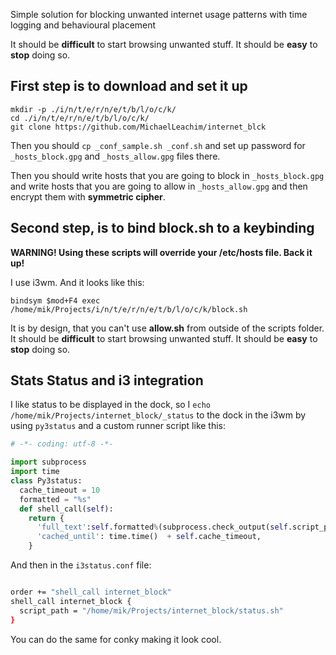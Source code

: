 Simple solution for blocking unwanted internet usage patterns with time logging and behavioural placement

It should be **difficult** to start browsing unwanted stuff. It should be **easy** to **stop**
doing so. 

## First step is to download and set it up

```
mkdir -p ./i/n/t/e/r/n/e/t/b/l/o/c/k/
cd ./i/n/t/e/r/n/e/t/b/l/o/c/k/
git clone https://github.com/MichaelLeachim/internet_blck
```

Then you should `cp _conf_sample.sh _conf.sh`
and set up password for `_hosts_block.gpg` and `_hosts_allow.gpg` files there.

Then you should write hosts that you are going to block in `_hosts_block.gpg`
and write hosts that you are going to allow in `_hosts_allow.gpg` 
and then encrypt them with **symmetric cipher**. 

## Second step, is to bind block.sh to a keybinding

**WARNING! Using these scripts will override 
  your /etc/hosts file. Back it up!**
  
I use i3wm. And it looks like this:

`bindsym $mod+F4 exec  /home/mik/Projects/i/n/t/e/r/n/e/t/b/l/o/c/k/block.sh`
  
It is by design, that you can't use **allow.sh** from outside of the scripts folder. 
It should be **difficult** to start browsing unwanted stuff. It should be **easy** to **stop**
doing so. 

## Stats Status and i3 integration

I like status to be displayed in the dock, so I
`echo /home/mik/Projects/internet_block/_status` 
to the dock in the i3wm by using `py3status` 
and a custom runner script like this:

```python
# -*- coding: utf-8 -*-

import subprocess
import time
class Py3status:
  cache_timeout = 10
  formatted = "%s"
  def shell_call(self):
    return {
      'full_text':self.formatted%(subprocess.check_output(self.script_path).replace("\n","")),
      'cached_until': time.time()  + self.cache_timeout,
    }
```

And then in the `i3status.conf` file:

```sh

order += "shell_call internet_block"
shell_call internet_block {
  script_path = "/home/mik/Projects/internet_block/status.sh"
}

```

You can do the same for conky making it look cool. 




